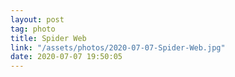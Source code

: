```yaml
---
layout: post
tag: photo
title: Spider Web
link: "/assets/photos/2020-07-07-Spider-Web.jpg"
date: 2020-07-07 19:50:05
---
```

